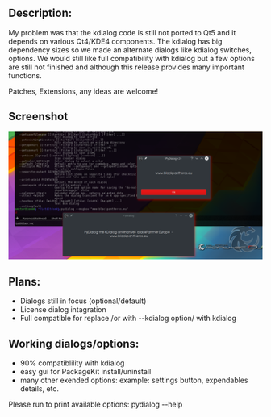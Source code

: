 Description: 
------------

My problem was that the kdialog code is still not ported to Qt5 and it depends on various Qt4/KDE4 components. 
The kdialog has big dependency sizes so we made an alternate dialogs like kdialog switches, options. 
We would still like full compatibility with kdialog but a few options are still not finished and although this release provides many important functions.

Patches, Extensions, any ideas are welcome!

Screenshot
-----------
![pydialog](https://raw.githubusercontent.com/blackPantherOS/playground/master/pydialog/screenshot.png)

Plans:
------
- Dialogs still in focus (optional/default)
- License dialog intagration
- Full compatible for replace /or with --kdialog option/ with kdialog

Working dialogs/options:
------------------------
- 90% compatiblility with kdialog
- easy gui for PackageKit install/uninstall
- many other exended options: example: settings button, expendables details, etc.

Please run to print available options: pydialog --help
